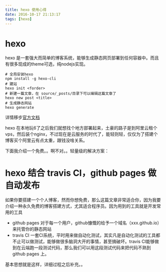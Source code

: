```yaml
---
title: hexo 使用心得
date: 2016-10-17 21:13:17
tags: [hexo]
---
```

# hexo

hexo 是一套强大而简单的博客系统，能够生成静态网页部署到任何容器中。而且有很多现成的theme可选，纯nodejs实现。

```
# 全局安装hexo
npm install -g hexo-cli 
# 建站
hexo init <forder>
# 新建一篇文章，在 source/_posts/目录下可以编辑这篇文章了
hexo new post <title>
# 生成静态网站
hexo generate
```
详情移步[官方文档](https://hexo.io/zh-cn/docs/)

hexo 在本地玩6了之后我们就想找个地方部署起来，土豪的路子是到阿里云租个vps，然后装个nginx，不过现在是云服务的时代了，能轻则轻，仅仅为了搭建个博客买个阿里云有点太重，跟钱没啥关系。

下面我介绍一个免费。。啊不对。。轻量级的解决方案：

# hexo 结合 travis CI，github pages 做自动发布
如果你要搭建一个个人博客，然而你想免费，那么这篇文章非常适合你，因为我要介绍一种永久免费的博客搭建方式，尤其适合程序员。因为用到的工具就是开发常用的工具
* github pages 对于每一个用户，github慷慨的给予一个域名（xxx.github.io）来托管你的静态网站
* travis CI 一套CI系统，平时用来做自动化测试，其实凡是自动化测试的工具都不止可以做测试，能够做很多脑洞大开的事情，甚至搞破坏。travis CI能够做到在云端跑一段测试代码，那么我们可以用这段测试代码来把代码不熟到github pages 上。

基本思想就是这样，详细过程之后补充。。